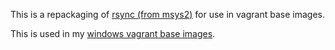 This is a repackaging of [rsync (from msys2)](https://github.com/Alexpux/MSYS2-packages/blob/master/rsync) for use in vagrant base images.

This is used in my [windows vagrant base images](https://github.com/rgl/windows-vagrant).
